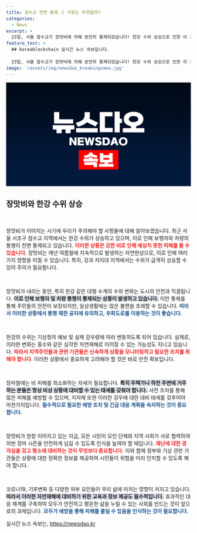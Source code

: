 ```yaml
---
title: 잠수교 전면 통제 그 이유는 무엇일까?
categories:
  - News
excerpt: >
  23일, 서울 잠수교가 장맛비에 의해 완전히 통제되었습니다! 한강 수위 상승으로 인한 이 기상 재난의 전말을 알아보세요!
feature_text: >
  ## koreablockchain 실시간 뉴스 속보입니다.

  23일, 서울 잠수교가 장맛비에 의해 완전히 통제되었습니다! 한강 수위 상승으로 인한 이 기상 재난의 전말을 알아보세요!
image: '/assets/img/newsdao_breakingnews.jpg'
---
```


<p><img src="/assets/img/newsdao_breakingnews.jpg" alt="koreablockchain 속보" /></p>

<h2 data-ke-size="size26">장맛비와 한강 수위 상승</h2>

<p data-ke-size="size16">&nbsp;</p>

<p>장맛비가 이어지는 시기에 우리가 주의해야 할 사항들에 대해 알아보겠습니다. 최근 서울 서초구 잠수교 지역에서는 한강 수위가 상승하고 있으며, 이로 인해 보행자와 차량의 통행이 전면 통제되고 있습니다. <b><span style="color: #ee2323;">이러한 상황은 강한 비로 인해 예상치 못한 피해를 줄 수 있습니다.</span></b> 장맛비는 매년 여름철에 지속적으로 발생하는 자연현상으로, 이로 인해 여러 가지 영향을 미칠 수 있습니다. 특히, 강과 저지대 지역에서는 수위가 급격히 상승할 수 있어 주의가 필요합니다.</p>

<p data-ke-size="size16">&nbsp;</p>

<p>장맛비가 내리는 동안, 특히 한강 같은 대형 수계의 수위 변화는 도시의 안전과 직결됩니다. <b><span style="background-color: #21538527;">이로 인해 보행자 및 차량 통행이 통제되는 상황이 발생하고 있습니다.</span></b> 이런 통제를 통해 주민들의 안전이 보장되지만, 일상생활에는 많은 불편을 초래할 수 있습니다. <b><span style="color: #1a5490;">따라서 이러한 상황에서 통행 제한 공지에 유의하고, 우회도로를 이용하는 것이 좋습니다.</span></b></p>

<p data-ke-size="size16">&nbsp;</p>

<p>한강의 수위는 기상청의 예보 및 실제 강우량에 따라 변동하도록 되어 있습니다. 실제로, 이러한 변화는 홍수와 같은 심각한 자연재해로 이어질 수 있는 가능성도 지니고 있습니다. <b><span style="color: #ee2323;">따라서 지역주민들과 관련 기관들은 신속하게 상황을 모니터링하고 필요한 조치를 취해야 합니다.</span></b> 이러한 상황에서 중요하게 고려해야 할 것은 바로 안전 확보입니다.</p>

<p data-ke-size="size16">&nbsp;</p>

<p>장마철에는 비 피해를 최소화하는 자세가 필요합니다. <b><span style="background-color: #21538527;">특히 주택가나 하천 주변에 거주하는 분들은 항상 비상 상황에 대비할 수 있는 태세를 갖춰야 합니다.</span></b> 사전 조치를 통해 많은 피해를 예방할 수 있으며, 지자체 또한 이러한 강우에 대한 대비 태세를 갖추어야 마찬가지입니다. <b><span style="color: #1a5490;">필수적으로 필요한 예방 조치 및 긴급 대응 계획을 숙지하는 것이 중요합니다.</span></b></p>

<p data-ke-size="size16">&nbsp;</p>

<p>장맛비가 한창 이어지고 있는 지금, 모든 시민이 모인 단체와 지역 사회가 서로 협력하여 이번 장마 시즌을 안전하게 넘길 수 있도록 인식을 높여야 할 때입니다. <b><span style="color: #ee2323;">재난에 대한 경각심을 갖고 평소에 대비하는 것이 무엇보다 중요합니다.</span></b> 이와 함께 정부와 기상 관련 기관들은 상황에 대한 정확한 정보를 제공하여 시민들이 위험을 미리 인지할 수 있도록 해야 합니다.</p>

<p data-ke-size="size16">&nbsp;</p>

<p>코로나19, 기후변화 등 다양한 외부 요인들이 우리 삶에 미치는 영향이 커지고 있습니다. <b><span style="background-color: #21538527;">따라서 이러한 자연재해에 대비하기 위한 교육과 정보 제공도 필수적입니다.</span></b> 효과적인 대응 체계를 구축하여 모두가 안전하고 평온한 삶을 누릴 수 있는 사회를 만드는 것이 앞으로의 과제입니다. <b><span style="color: #1a5490;">모두가 예방을 통해 피해를 줄일 수 있음을 인식하는 것이 필요합니다.</span></b></p>
실시간 뉴스 속보는, <a href="https://newsdao.kr" rel="dofollow">https://newsdao.kr</a>


